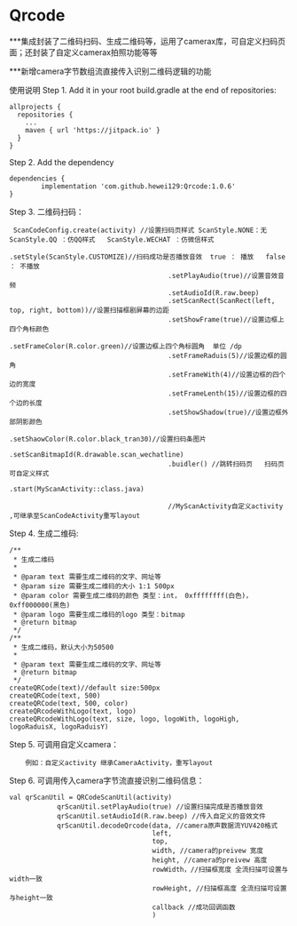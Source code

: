 # Qrcode
***集成封装了二维码扫码、生成二维码等，运用了camerax库，可自定义扫码页面；还封装了自定义camerax拍照功能等等

***新增camera字节数组流直接传入识别二维码逻辑的功能


使用说明 
Step 1. Add it in your root build.gradle at the end of repositories:

    allprojects {
      repositories {
        ...
        maven { url 'https://jitpack.io' }
      }
    }
Step 2. Add the dependency

    dependencies {
            implementation 'com.github.hewei129:Qrcode:1.0.6'
    }
    
Step 3. 二维码扫码：

     ScanCodeConfig.create(activity) //设置扫码页样式 ScanStyle.NONE：无  ScanStyle.QQ ：仿QQ样式   ScanStyle.WECHAT ：仿微信样式
                                            .setStyle(ScanStyle.CUSTOMIZE)//扫码成功是否播放音效  true ： 播放   false ： 不播放
                                            .setPlayAudio(true)//设置音效音频
                                            .setAudioId(R.raw.beep)
                                            .setScanRect(ScanRect(left, top, right, bottom))//设置扫描框剧屏幕的边距
                                            .setShowFrame(true)//设置边框上四个角标颜色
                                            .setFrameColor(R.color.green)//设置边框上四个角标圆角  单位 /dp
                                            .setFrameRaduis(5)//设置边框的圆角
                                            .setFrameWith(4)//设置边框的四个边的宽度
                                            .setFrameLenth(15)//设置边框的四个边的长度
                                            .setShowShadow(true)//设置边框外部阴影颜色
                                            .setShaowColor(R.color.black_tran30)//设置扫码条图片
                                            .setScanBitmapId(R.drawable.scan_wechatline)
                                            .buidler() //跳转扫码页   扫码页可自定义样式
                                            .start(MyScanActivity::class.java)
                                            
                                            //MyScanActivity自定义activity ,可继承至ScanCodeActivity重写layout

Step 4. 生成二维码:

    /**
     * 生成二维码
     *
     * @param text 需要生成二维码的文字、网址等
     * @param size 需要生成二维码的大小 1:1 500px
     * @param color 需要生成二维码的颜色 类型：int， 0xffffffff(白色)， 0xff000000(黑色)
     * @param logo 需要生成二维码的logo 类型：bitmap
     * @return bitmap
     */
    /**
     * 生成二维码，默认大小为50500
     *
     * @param text 需要生成二维码的文字、网址等
     * @return bitmap
     */
    createQRCode(text)//default size:500px
    createQRCode(text, 500)
    createQRCode(text, 500, color)
    createQRcodeWithLogo(text, logo)
    createQRcodeWithLogo(text, size, logo, logoWith, logoHigh, logoRaduisX, logoRaduisY)
    
   
Step 5. 可调用自定义camera：
    
        例如：自定义activity 继承CameraActivity，重写layout
        
    
Step 6. 可调用传入camera字节流直接识别二维码信息：


    val qrScanUtil = QRCodeScanUtil(activity)
                qrScanUtil.setPlayAudio(true) //设置扫描完成是否播放音效
                qrScanUtil.setAudioId(R.raw.beep) //传入自定义的音效文件
                qrScanUtil.decodeQrcode(data, //camera原声数据流YUV420格式
                                        left,
                                        top, 
                                        width, //camera的preivew 宽度
                                        height, //camera的preivew 高度
                                        rowWidth，//扫描框宽度 全流扫描可设置与width一致
                                        rowHeight, //扫描框高度 全流扫描可设置与height一致
                                        callback //成功回调函数
                                        )



